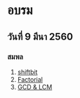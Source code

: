 # อบรม
## วันที่ 9 มีนา 2560
### สมพล
1. [shiftbit](https://github.com/gotanel1/cProgramming/blob/master/codes/Shiftbit.cpp)
1. [Factorial](https://github.com/gotanel1/cProgramming/blob/master/codes/Fac.cpp)
1. [GCD & LCM](https://github.com/gotanel1/cProgramming/blob/master/codes/GCD%20&%20LCM)
